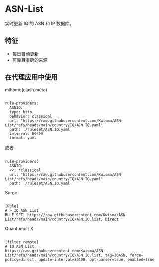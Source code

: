 
# ASN-List
    
实时更新 IQ 的 ASN 和 IP 数据库。
    
## 特征
    
- 每日自动更新
- 可靠且准确的来源
    
## 在代理应用中使用
    
mihomo(clash.meta)
   
<pre><code class="language-javascript">
rule-providers:
  ASNIQ:
  type: http
  behavior: classical
  url: "https://raw.githubusercontent.com/Kwisma/ASN-List/refs/heads/main/country/IQ/ASN.IQ.yaml"
  path: ./ruleset/ASN.IQ.yaml
  interval: 86400
  format: yaml
</code></pre>

或者

<pre><code class="language-javascript">
rule-providers:
  ASNIQ:
  <<: *classical
  url: "https://raw.githubusercontent.com/Kwisma/ASN-List/refs/heads/main/country/IQ/ASN.IQ.yaml"
  path: ./ruleset/ASN.IQ.yaml
</code></pre>
    
Surge
    
<pre><code class="language-javascript">
[Rule]
# > IQ ASN List
RULE-SET, https://raw.githubusercontent.com/Kwisma/ASN-List/refs/heads/main/country/IQ/ASN.IQ.list, Direct
</code></pre>
    
Quantumult X
    
<pre><code class="language-javascript">
[filter_remote]
# IQ ASN List
https://raw.githubusercontent.com/Kwisma/ASN-List/refs/heads/main/country/IQ/ASN.IQ.list, tag=IQASN, force-policy=direct, update-interval=86400, opt-parser=true, enabled=true
</code></pre>
